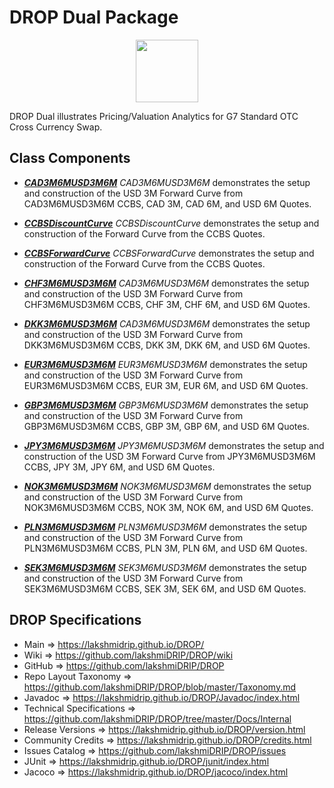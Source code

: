 # DROP Dual Package

<p align="center"><img src="https://github.com/lakshmiDRIP/DROP/blob/master/DRIP_Logo.gif?raw=true" width="100"></p>

DROP Dual illustrates Pricing/Valuation Analytics for G7 Standard OTC Cross Currency Swap.


## Class Components

 * [***CAD3M6MUSD3M6M***](https://github.com/lakshmiDRIP/DROP/tree/master/src/main/java/org/drip/sample/dual/CAD3M6MUSD3M6M.java)
 <i>CAD3M6MUSD3M6M</i> demonstrates the setup and construction of the USD 3M Forward Curve from
 CAD3M6MUSD3M6M CCBS, CAD 3M, CAD 6M, and USD 6M Quotes.

 * [***CCBSDiscountCurve***](https://github.com/lakshmiDRIP/DROP/tree/master/src/main/java/org/drip/sample/dual/CCBSDiscountCurve.java)
 <i>CCBSDiscountCurve</i> demonstrates the setup and construction of the Forward Curve from the CCBS Quotes.

 * [***CCBSForwardCurve***](https://github.com/lakshmiDRIP/DROP/tree/master/src/main/java/org/drip/sample/dual/CCBSForwardCurve.java)
 <i>CCBSForwardCurve</i> demonstrates the setup and construction of the Forward Curve from the CCBS Quotes.

 * [***CHF3M6MUSD3M6M***](https://github.com/lakshmiDRIP/DROP/tree/master/src/main/java/org/drip/sample/dual/CHF3M6MUSD3M6M.java)
 <i>CAD3M6MUSD3M6M</i> demonstrates the setup and construction of the USD 3M Forward Curve from
 CHF3M6MUSD3M6M CCBS, CHF 3M, CHF 6M, and USD 6M Quotes.

 * [***DKK3M6MUSD3M6M***](https://github.com/lakshmiDRIP/DROP/tree/master/src/main/java/org/drip/sample/dual/DKK3M6MUSD3M6M.java)
 <i>CAD3M6MUSD3M6M</i> demonstrates the setup and construction of the USD 3M Forward Curve from
 DKK3M6MUSD3M6M CCBS, DKK 3M, DKK 6M, and USD 6M Quotes.

 * [***EUR3M6MUSD3M6M***](https://github.com/lakshmiDRIP/DROP/tree/master/src/main/java/org/drip/sample/dual/EUR3M6MUSD3M6M.java)
 <i>EUR3M6MUSD3M6M</i> demonstrates the setup and construction of the USD 3M Forward Curve from
 EUR3M6MUSD3M6M CCBS, EUR 3M, EUR 6M, and USD 6M Quotes.

 * [***GBP3M6MUSD3M6M***](https://github.com/lakshmiDRIP/DROP/tree/master/src/main/java/org/drip/sample/dual/GBP3M6MUSD3M6M.java)
 <i>GBP3M6MUSD3M6M</i> demonstrates the setup and construction of the USD 3M Forward Curve from
 GBP3M6MUSD3M6M CCBS, GBP 3M, GBP 6M, and USD 6M Quotes.

 * [***JPY3M6MUSD3M6M***](https://github.com/lakshmiDRIP/DROP/tree/master/src/main/java/org/drip/sample/dual/JPY3M6MUSD3M6M.java)
 <i>JPY3M6MUSD3M6M</i> demonstrates the setup and construction of the USD 3M Forward Curve from
 JPY3M6MUSD3M6M CCBS, JPY 3M, JPY 6M, and USD 6M Quotes.

 * [***NOK3M6MUSD3M6M***](https://github.com/lakshmiDRIP/DROP/tree/master/src/main/java/org/drip/sample/dual/NOK3M6MUSD3M6M.java)
 <i>NOK3M6MUSD3M6M</i> demonstrates the setup and construction of the USD 3M Forward Curve from
 NOK3M6MUSD3M6M CCBS, NOK 3M, NOK 6M, and USD 6M Quotes.

 * [***PLN3M6MUSD3M6M***](https://github.com/lakshmiDRIP/DROP/tree/master/src/main/java/org/drip/sample/dual/PLN3M6MUSD3M6M.java)
 <i>PLN3M6MUSD3M6M</i> demonstrates the setup and construction of the USD 3M Forward Curve from
 PLN3M6MUSD3M6M CCBS, PLN 3M, PLN 6M, and USD 6M Quotes.

 * [***SEK3M6MUSD3M6M***](https://github.com/lakshmiDRIP/DROP/tree/master/src/main/java/org/drip/sample/dual/SEK3M6MUSD3M6M.java)
 <i>SEK3M6MUSD3M6M</i> demonstrates the setup and construction of the USD 3M Forward Curve from
 SEK3M6MUSD3M6M CCBS, SEK 3M, SEK 6M, and USD 6M Quotes.
 

## DROP Specifications

 * Main                     => https://lakshmidrip.github.io/DROP/
 * Wiki                     => https://github.com/lakshmiDRIP/DROP/wiki
 * GitHub                   => https://github.com/lakshmiDRIP/DROP
 * Repo Layout Taxonomy     => https://github.com/lakshmiDRIP/DROP/blob/master/Taxonomy.md
 * Javadoc                  => https://lakshmidrip.github.io/DROP/Javadoc/index.html
 * Technical Specifications => https://github.com/lakshmiDRIP/DROP/tree/master/Docs/Internal
 * Release Versions         => https://lakshmidrip.github.io/DROP/version.html
 * Community Credits        => https://lakshmidrip.github.io/DROP/credits.html
 * Issues Catalog           => https://github.com/lakshmiDRIP/DROP/issues
 * JUnit                    => https://lakshmidrip.github.io/DROP/junit/index.html
 * Jacoco                   => https://lakshmidrip.github.io/DROP/jacoco/index.html
